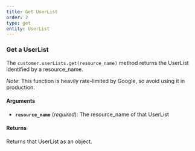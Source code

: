 ```yaml
---
title: Get UserList
order: 2
type: get
entity: UserList
---
```


### Get a UserList

The `customer.userLists.get(resource_name)` method returns the UserList identified by a resource_name.

_Note_: This function is heavily rate-limited by Google, so avoid using it in production.

#### Arguments

- **`resource_name`** (_required_): The resource_name of that UserList

#### Returns

Returns that UserList as an object.
